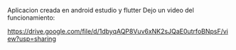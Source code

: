 Aplicacion creada en android estudio y flutter Dejo un video del funcionamiento:

https://drive.google.com/file/d/1dbyqAQP8Vuv6xNK2sJQaE0utrfoBNpsF/view?usp=sharing
